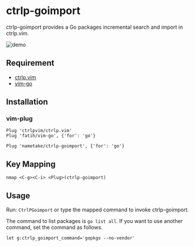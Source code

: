 ctrlp-goimport
==============

ctrlp-goimport provides a Go packages incremental search and import in ctrlp.vim.

![demo](https://raw.github.com/wiki/nametake/ctrlp-goimport/img/demo.gif)

Requirement
-----------

-	[ctrlp.vim](https://github.com/ctrlpvim/ctrlp.vim)
-	[vim-go](https://github.com/fatih/vim-go)

Installation
------------

### vim-plug

```vim
Plug 'ctrlpvim/ctrlp.vim'
Plug 'fatih/vim-go', {'for': 'go'}

Plug 'nametake/ctrlp-goimport', {'for': 'go'}
```

Key Mapping
-----------

```vim
nmap <C-g><C-i> <Plug>(ctrlp-goimport)
```

Usage
-----

Run: `CtrlPGoimport` or type the mapped command to invoke ctrlp-goimport.

The command to list packages is `go list all`. If you want to use another command, set the command as follows.

```
let g:ctrlp_goimport_command='gopkgs --no-vendor'
```
